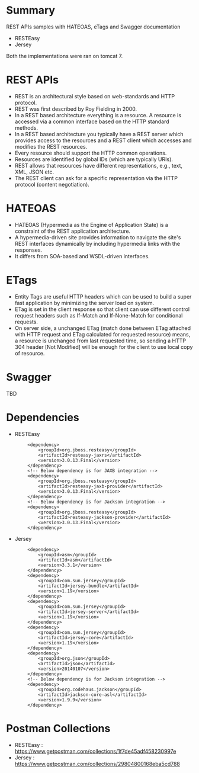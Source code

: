 # Summary
REST APIs samples with HATEOAS, eTags and Swagger documentation
- RESTEasy
- Jersey

Both the implementations were ran on tomcat 7.

# REST APIs
- REST is an architectural style based on web-standards and HTTP protocol. 
- REST was first described by Roy Fielding in 2000.
- In a REST based architecture everything is a resource. A resource is accessed via a common interface based on the HTTP standard methods.
- In a REST based architecture you typically have a REST server which provides access to the resources and a REST client which accesses and modifies the REST resources.
- Every resource should support the HTTP common operations.
- Resources are identified by global IDs (which are typically URIs).
- REST allows that resources have different representations, e.g., text, XML, JSON etc.
- The REST client can ask for a specific representation via the HTTP protocol (content negotiation).

# HATEOAS
- HATEOAS (Hypermedia as the Engine of Application State) is a constraint of the REST application architecture.
- A hypermedia-driven site provides information to navigate the site's REST interfaces dynamically by including hypermedia links with the responses.
- It differs from SOA-based and WSDL-driven interfaces.

# ETags
- Entity Tags are useful HTTP headers which can be used to build a super fast application by minimizing the server load on system.
- ETag is set in the client response so that client can use different control request headers such as If-Match and If-None-Match for conditional requests.
- On server side, a unchanged ETag (match done between ETag attached with HTTP request and ETag calculated for requested resource) means, a resource is unchanged from last requested time, so sending a HTTP 304 header [Not Modified] will be enough for the client to use local copy of resource.

# Swagger
TBD

# Dependencies
- RESTEasy
```
		<dependency>
			<groupId>org.jboss.resteasy</groupId>
			<artifactId>resteasy-jaxrs</artifactId>
			<version>3.0.13.Final</version>
		</dependency>
		<!-- Below dependency is for JAXB integration -->
		<dependency>
			<groupId>org.jboss.resteasy</groupId>
			<artifactId>resteasy-jaxb-provider</artifactId>
			<version>3.0.13.Final</version>
		</dependency>
		<!-- Below dependency is for Jackson integration -->
		<dependency>
			<groupId>org.jboss.resteasy</groupId>
			<artifactId>resteasy-jackson-provider</artifactId>
			<version>3.0.13.Final</version>
		</dependency>
```
- Jersey
```
		<dependency>
			<groupId>asm</groupId>
			<artifactId>asm</artifactId>
			<version>3.3.1</version>
		</dependency>
		<dependency>
			<groupId>com.sun.jersey</groupId>
			<artifactId>jersey-bundle</artifactId>
			<version>1.19</version>
		</dependency>
		<dependency>
			<groupId>com.sun.jersey</groupId>
			<artifactId>jersey-server</artifactId>
			<version>1.19</version>
		</dependency>
		<dependency>
			<groupId>com.sun.jersey</groupId>
			<artifactId>jersey-core</artifactId>
			<version>1.19</version>
		</dependency>
		<dependency>
			<groupId>org.json</groupId>
			<artifactId>json</artifactId>
			<version>20140107</version>
		</dependency>
		<!-- Below dependency is for Jackson integration -->
		<dependency>
			<groupId>org.codehaus.jackson</groupId>
			<artifactId>jackson-core-asl</artifactId>
			<version>1.9.9</version>
		</dependency>
```

# Postman Collections
- RESTEasy : https://www.getpostman.com/collections/1f7de45adf458230997e
- Jersey : https://www.getpostman.com/collections/29804800168eba5cd788

